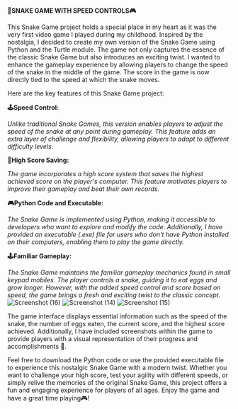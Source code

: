 **🐍SNAKE GAME WITH SPEED CONTROLS🎮**


This Snake Game project holds a special place in my heart as it was the very first video game I played during my childhood. Inspired by the nostalgia, I decided to create my own version of the Snake Game using Python and the Turtle module. The game not only captures the essence of the classic Snake Game but also introduces an exciting twist. I wanted to enhance the gameplay experience by allowing players to change the speed of the snake in the middle of the game. The score in the game is now directly tied to the speed at which the snake moves.

Here are the key features of this Snake Game project:

**🕹️Speed Control:** 

_Unlike traditional Snake Games, this version enables players to adjust the speed of the snake at any point during gameplay. This feature adds an extra layer of challenge and flexibility, allowing players to adapt to different difficulty levels._

**🚀High Score Saving:**

_The game incorporates a high score system that saves the highest achieved score on the player's computer. This feature motivates players to improve their gameplay and beat their own records._

**🎮Python Code and Executable:**

_The Snake Game is implemented using Python, making it accessible to developers who want to explore and modify the code. Additionally, I have provided an executable (.exe) file for users who don't have Python installed on their computers, enabling them to play the game directly._

**🕹️Familiar Gameplay:**

_The Snake Game maintains the familiar gameplay mechanics found in small keypad mobiles. The player controls a snake, guiding it to eat eggs and grow longer. However, with the added speed control and score based on speed, the game brings a fresh and exciting twist to the classic concept._
![Screenshot (16)](https://github.com/durgaganeshthota/Python_Games/assets/101440954/5a99799f-444a-4886-b75d-c3a9492a27c7)
![Screenshot (14)](https://github.com/durgaganeshthota/Python_Games/assets/101440954/fb19a216-822d-4c52-848a-d4bbc936a4ef)
![Screenshot (15)](https://github.com/durgaganeshthota/Python_Games/assets/101440954/ebc270bf-4e20-4615-8b04-9ba23530b3d0)


The game interface displays essential information such as the speed of the snake, the number of eggs eaten, the current score, and the highest score achieved. Additionally, I have included screenshots within the game to provide players with a visual representation of their progress and accomplishments 🐍.

Feel free to download the Python code or use the provided executable file to experience this nostalgic Snake Game with a modern twist. Whether you want to challenge your high score, test your agility with different speeds, or simply relive the memories of the original Snake Game, this project offers a fun and engaging experience for players of all ages. Enjoy the game and have a great time playing🎮!
